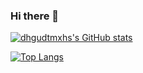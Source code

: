 ### Hi there 👋

<!--
**dhgudtmxhs/dhgudtmxhs** is a ✨ _special_ ✨ repository because its `README.md` (this file) appears on your GitHub profile.

Here are some ideas to get you started:

- 🔭 I’m currently working on ...
- 🌱 I’m currently learning ...
- 👯 I’m looking to collaborate on ...
- 🤔 I’m looking for help with ...
- 💬 Ask me about ...
- 📫 How to reach me: ...
- 😄 Pronouns: ...
- ⚡ Fun fact: ...
-->

[![dhgudtmxhs's GitHub stats](https://github-readme-stats.vercel.app/api?username=dhgudtmxhs)](https://github.com/anuraghazra/github-readme-stats)

[![Top Langs](https://github-readme-stats.vercel.app/api/top-langs/?username=dhgudtmxhs)](https://github.com/anuraghazra/github-readme-stats)

